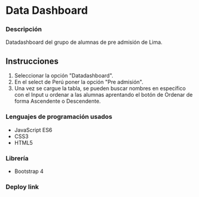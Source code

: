 # Data Dashboard
### Descripción
Datadashboard del grupo de alumnas de pre admisión de Lima.
## Instrucciones
1. Seleccionar la opción "Datadashboard".
2. En el select de Perú poner la opción "Pre admisión".
3. Una vez se cargue la tabla, se pueden buscar nombres en específico con el Input u ordenar a las alumnas aprentando el botón de Ordenar de forma Ascendente o Descendente.
### Lenguajes de programación usados
* JavaScript ES6
* CSS3
* HTML5
### Librería
* Bootstrap 4
### Deploy link
